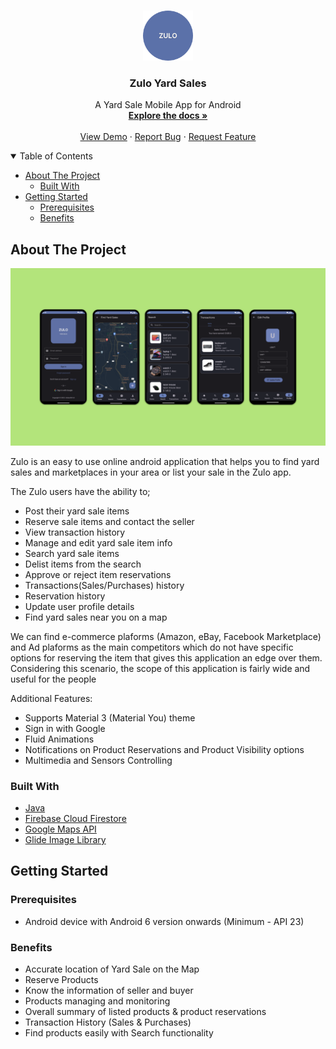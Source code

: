 <!-- PROJECT LOGO -->
<br />
<p align="center">
  <a href="https://github.com/0x5un5h1n3/zulo-yard-sales">
    <img src="images/logo.png" alt="Logo" width="80" height="80">
  </a>

  <h3 align="center">Zulo Yard Sales</h3>

  <p align="center">
    A Yard Sale Mobile App for Android
    <br />
    <a href="https://github.com/0x5un5h1n3/zulo-yard-sales"><strong>Explore the docs »</strong></a>
    <br />
    <br />
    <a href="https://github.com/0x5un5h1n3/zulo-yard-sales">View Demo</a>
    ·
    <a href="https://github.com/0x5un5h1n3/zulo-yard-sales/issues">Report Bug</a>
    ·
    <a href="https://github.com/0x5un5h1n3/zulo-yard-sales/issues">Request Feature</a>
  </p>
</p>



<!-- TABLE OF CONTENTS -->
<details open="open">
  <summary>Table of Contents</summary>
  <Ul>
    <li>
      <a href="#about-the-project">About The Project</a>
      <ul>
        <li><a href="#built-with">Built With</a></li>
      </ul>
    </li>
    <li>
      <a href="#getting-started">Getting Started</a>
      <ul>
        <li><a href="#prerequisites">Prerequisites</a></li>
        <li><a href="#benefits">Benefits</a></li>
        </ul>
    </li>
  </Ul>
</details>




<!-- ABOUT THE PROJECT -->
## About The Project

[![Xeon Inventory Screenshot][product-screenshot]](https://github.com/0x5un5h1n3/xeon-inventory)

Zulo is an easy to use online android application that helps you to find yard sales and marketplaces in your area or list your sale in the Zulo app.

The Zulo users have the ability to;

- Post their yard sale items
- Reserve sale items and contact the seller
- View transaction history
- Manage and edit yard sale item info
- Search yard sale items
- Delist items from the search
- Approve or reject item reservations
- Transactions(Sales/Purchases) history
- Reservation history
- Update user profile details
- Find yard sales near you on a map

We can find e-commerce plaforms (Amazon, eBay, Facebook Marketplace) and Ad plaforms as the main competitors which do not have specific options for reserving the item that gives this application an edge over them. Considering this scenario, the scope of this application is fairly wide and useful for the people

Additional Features:
* Supports Material 3 (Material You) theme
* Sign in with Google
* Fluid Animations
* Notifications on Product Reservations and Product Visibility options
* Multimedia and Sensors Controlling

### Built With

* [Java](https://www.oracle.com/java/)
* [Firebase Cloud Firestore](https://firebase.google.com/docs/firestore/)
* [Google Maps API](https://developers.google.com/maps/)
* [Glide Image Library](https://bumptech.github.io/glide/)


<!-- GETTING STARTED -->
## Getting Started

### Prerequisites

- Android device with Android 6 version onwards (Minimum - API 23)

### Benefits

- Accurate location of Yard Sale on the Map 
- Reserve Products
- Know the information of seller and buyer
- Products managing and monitoring
- Overall summary of listed products & product reservations
- Transaction History (Sales & Purchases)
- Find products easily with Search functionality
  

<!-- MARKDOWN LINKS & IMAGES -->
[product-screenshot]: images/screenshot.png